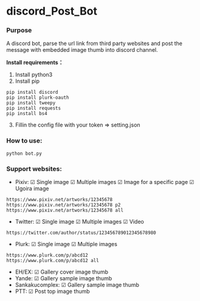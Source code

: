 # discord_Post_Bot

### Purpose
A discord bot, parse the url link from third party websites and post the message with embedded image thumb into discord channel.

**Install requirements：**
1. Install python3
2. Install pip
```
pip install discord
pip install plurk-oauth
pip install tweepy
pip install requests
pip install bs4
```
3. Fillin the config file with your token => setting.json

### How to use:
```
python bot.py
```

### Support websites:
* Pixiv:    ☑ Single image ☑ Multiple images  ☑ Image for a specific page ☑ Ugoira image
```
https://www.pixiv.net/artworks/12345678
https://www.pixiv.net/artworks/12345678 p2
https://www.pixiv.net/artworks/12345678 all
```
* Twitter:  ☑ Single image ☑ Multiple images ☑ Video
```
https://twitter.com/author/status/123456789012345678980
```
* Plurk:    ☑ Single image ☑ Multiple images
```
https://www.plurk.com/p/abcd12
https://www.plurk.com/p/abcd12 all
```
* EH/EX:    ☑ Gallery cover image thumb	
* Yande:    ☑ Gallery sample image thumb	
* Sankakucomplex:    ☑ Gallery sample image thumb	
* PTT:    ☑ Post top image thumb	

